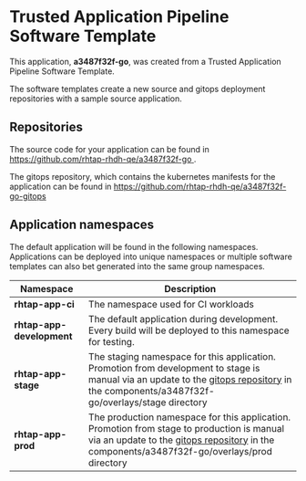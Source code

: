 # Trusted Application Pipeline Software Template

This application, **a3487f32f-go**, was created from a Trusted Application Pipeline Software Template.

The software templates create a new source and gitops deployment repositories with a sample source application. 

## Repositories

The source code for your application can be found in [https://github.com/rhtap-rhdh-qe/a3487f32f-go ](https://github.com/rhtap-rhdh-qe/a3487f32f-go ).
 
The gitops repository, which contains the kubernetes manifests for the application can be found in 
[https://github.com/rhtap-rhdh-qe/a3487f32f-go-gitops ](https://github.com/rhtap-rhdh-qe/a3487f32f-go-gitops ) 

## Application namespaces 

The default application will be found in the following namespaces. Applications can be deployed into unique namespaces or multiple software templates can also bet generated into the same group namespaces.  

|  Namespace   |  Description   |  
| -------- | -------- |
| **rhtap-app-ci** | The namespace used for CI workloads |
| **rhtap-app-development** | The default application during development. Every build will be deployed to this namespace for testing. |
| **rhtap-app-stage** | The staging namespace for this application. Promotion from development to stage is manual via an update to the [gitops repository](https://github.com/rhtap-rhdh-qe/a3487f32f-go-gitops ) in the components/a3487f32f-go/overlays/stage directory |
| **rhtap-app-prod** | The production namespace for this application. Promotion from stage to production is manual via an update to the [gitops repository](https://github.com/rhtap-rhdh-qe/a3487f32f-go-gitops ) in the components/a3487f32f-go/overlays/prod directory |